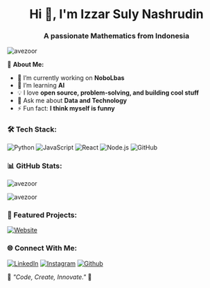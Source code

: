 <h1 align="center">Hi 👋, I'm Izzar Suly Nashrudin</h1>
<h3 align="center">A passionate Mathematics from Indonesia</h3>

<p align="left"> <img src="https://komarev.com/ghpvc/?username=avezoor&label=Profile%20views&color=0e75b6&style=flat" alt="avezoor" /> </p>

🚀 **About Me:**  
- 🔭 I’m currently working on **NoboLbas**
- 🌱 I’m learning **AI**
- 💡 I love **open source, problem-solving, and building cool stuff**
- 💬 Ask me about **Data and Technology**
- ⚡ Fun fact: **I think myself is funny**

### 🛠 Tech Stack:
![Python](https://img.shields.io/badge/Python-3776AB?style=for-the-badge&logo=python&logoColor=white)
![JavaScript](https://img.shields.io/badge/JavaScript-F7DF1E?style=for-the-badge&logo=javascript&logoColor=black)
![React](https://img.shields.io/badge/React-61DAFB?style=for-the-badge&logo=react&logoColor=black)
![Node.js](https://img.shields.io/badge/Node.js-339933?style=for-the-badge&logo=nodedotjs&logoColor=white)
![GitHub](https://img.shields.io/badge/GitHub-181717?style=for-the-badge&logo=github&logoColor=white)

### 📊 GitHub Stats:
<p><img src="https://github-readme-stats.vercel.app/api/top-langs?username=avezoor&show_icons=true&locale=en&layout=compact" alt="avezoor" /></p>
<p><img src="https://github-readme-streak-stats.herokuapp.com/?user=avezoor&" alt="avezoor" /></p>

### 🚀 Featured Projects:
[![Website](https://img.shields.io/badge/Website-000000?style=for-the-badge&logo=google-chrome&logoColor=white)](https://yourwebsite.com)

### 🌐 Connect With Me:
[![LinkedIn](https://img.shields.io/badge/LinkedIn-0A66C2?style=for-the-badge&logo=linkedin&logoColor=white)](https://linkedin.com/in/izzar-suly-nashrudin)
[![Instagram](https://img.shields.io/badge/Instagram-E4405F?style=for-the-badge&logo=instagram&logoColor=white)](https://instagram.com/ave.zoor)
[![Github](https://img.shields.io/badge/Portfolio-000000?style=for-the-badge&logo=vercel&logoColor=white)](https://github.com/avezoor)


🎯 _"Code, Create, Innovate."_ 🚀
